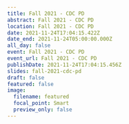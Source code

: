 ```yaml
---
title: Fall 2021 - CDC PD
abstract: Fall 2021 - CDC PD
location: Fall 2021 - CDC PD
date: 2021-11-24T17:04:15.422Z
date_end: 2021-11-24T05:00:00.000Z
all_day: false
event: Fall 2021 - CDC PD
event_url: Fall 2021 - CDC PD
publishDate: 2021-11-24T17:04:15.456Z
slides: fall-2021-cdc-pd
draft: false
featured: false
image:
  filename: featured
  focal_point: Smart
  preview_only: false
---
```

